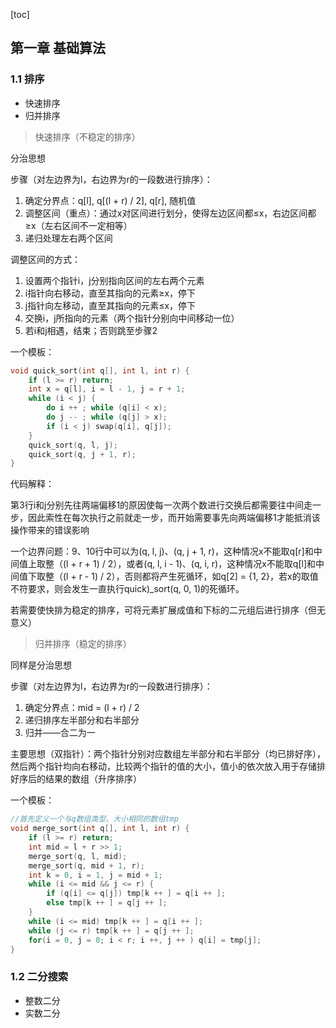 [toc]

## 第一章 基础算法

### 1.1 排序

- 快速排序
- 归并排序

> 快速排序（不稳定的排序）

分治思想

步骤（对左边界为l，右边界为r的一段数进行排序）：

1. 确定分界点：q[l], q[(l + r) / 2], q[r], 随机值
2. 调整区间（重点）：通过x对区间进行划分，使得左边区间都≤x，右边区间都≥x（左右区间不一定相等）
3. 递归处理左右两个区间

调整区间的方式：

1. 设置两个指针i，j分别指向区间的左右两个元素
2. i指针向右移动，直至其指向的元素≥x，停下
3. j指针向左移动，直至其指向的元素≤x，停下
4. 交换i，j所指向的元素（两个指针分别向中间移动一位）
5. 若i和j相遇，结束；否则跳至步骤2

一个模板：

```c++
void quick_sort(int q[], int l, int r) {
    if (l >= r) return;
    int x = q[l], i = l - 1, j = r + 1;
    while (i < j) {
        do i ++ ; while (q[i] < x);
        do j -- ; while (q[j] > x);
        if (i < j) swap(q[i], q[j]);
    }
    quick_sort(q, l, j);
    quick_sort(q, j + 1, r);
}
```

代码解释：

第3行i和j分别先往两端偏移1的原因使每一次两个数进行交换后都需要往中间走一步，因此索性在每次执行之前就走一步，而开始需要事先向两端偏移1才能抵消该操作带来的错误影响

一个边界问题：9、10行中可以为(q, l, j)、(q, j + 1, r)，这种情况x不能取q[r]和中间值上取整（(l + r + 1) / 2），或者(q, l, i - 1)、(q, i, r)，这种情况x不能取q[l]和中间值下取整（(l + r - 1) / 2），否则都将产生死循环，如q[2] = {1, 2}，若x的取值不符要求，则会发生一直执行quick)_sort(q, 0, 1)的死循环。

若需要使快排为稳定的排序，可将元素扩展成值和下标的二元组后进行排序（但无意义）

> 归并排序（稳定的排序）

同样是分治思想

步骤（对左边界为l，右边界为r的一段数进行排序）：

1. 确定分界点：mid = (l + r) / 2
2. 递归排序左半部分和右半部分
3. 归并——合二为一

主要思想（双指针）：两个指针分别对应数组左半部分和右半部分（均已排好序），然后两个指针均向右移动，比较两个指针的值的大小，值小的依次放入用于存储排好序后的结果的数组（升序排序）

一个模板：

```c++
//首先定义一个与q数组类型、大小相同的数组tmp
void merge_sort(int q[], int l, int r) {
    if (l >= r) return;
    int mid = l + r >> 1;
    merge_sort(q, l, mid);
    merge_sort(q, mid + 1, r);
    int k = 0, i = 1, j = mid + 1;
    while (i <= mid && j <= r) {
        if (q[i] <= q[j]) tmp[k ++ ] = q[i ++ ];
        else tmp[k ++ ] = q[j ++ ];
    }
    while (i <= mid) tmp[k ++ ] = q[i ++ ];
    while (j <= r) tmp[k ++ ] = q[j ++ ];
    for(i = 0, j = 0; i < r; i ++, j ++ ) q[i] = tmp[j];
}
```

### 1.2 二分搜索

- 整数二分
- 实数二分

